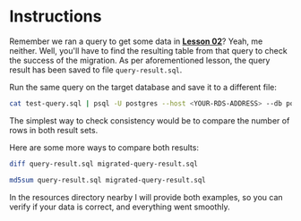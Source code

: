 # Instructions

Remember we ran a query to get some data in [**Lesson 02**](../02-setup-psql/Instructions.md)? Yeah, me neither. Well, you'll have to find the resulting table from that query to check the success of the migration. As per aforementioned lesson, the query result has been saved to file `query-result.sql`.

Run the same query on the target database and save it to a different file:

```bash
cat test-query.sql | psql -U postgres --host <YOUR-RDS-ADDRESS> --db postgres> -W > migrated-query-result.sql 
```

The simplest way to check consistency would be to compare the number of rows in both result sets.

Here are some more ways to compare both results:

```bash
diff query-result.sql migrated-query-result.sql
```

```bash
md5sum query-result.sql migrated-query-result.sql
```

In the resources directory nearby I will provide both examples, so you can verify if your data is correct, and everything went smoothly.
